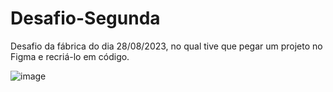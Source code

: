 # Desafio-Segunda
Desafio da fábrica do dia 28/08/2023, no qual tive que pegar um projeto no Figma e recriá-lo em código. 

![image](https://github.com/duduveras/Desafio-Segunda/assets/126736702/371c0f97-25d4-4392-ad59-f2bcb8f6a691)

